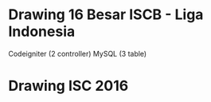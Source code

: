 # Drawing 16 Besar ISCB - Liga Indonesia

Codeigniter (2 controller)
MySQL (3 table)
# Drawing ISC 2016
